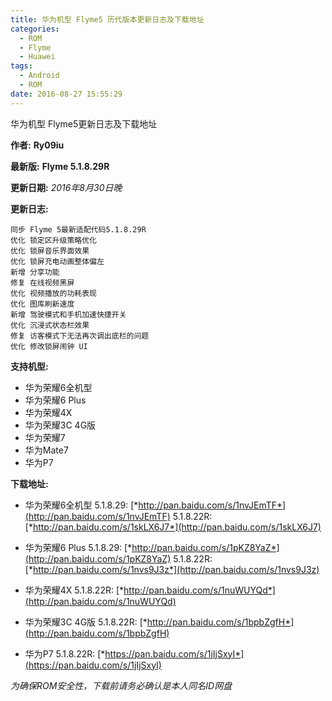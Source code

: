 ```yaml
---
title: 华为机型 Flyme5 历代版本更新日志及下载地址
categories:
  - ROM
  - Flyme
  - Huawei
tags:
  - Android
  - ROM
date: 2016-08-27 15:55:29
---
```

华为机型 Flyme5更新日志及下载地址

**作者:**  **Ry09iu**

**最新版:** **Flyme 5.1.8.29R**

**更新日期:** *2016年8月30日晚*
<!-- more -->

**更新日志:**
```
同步 Flyme 5最新适配代码5.1.8.29R
优化 锁定区升级策略优化
优化 锁屏音乐界面效果
优化 锁屏充电动画整体偏左
新增 分享功能
修复 在线视频黑屏
优化 视频播放的功耗表现
优化 图库刷新速度
新增 驾驶模式和手机加速快捷开关
优化 沉浸式状态栏效果
修复 访客模式下无法再次调出底栏的问题
优化 修改锁屏闹钟 UI
```
**支持机型:**
- 华为荣耀6全机型
- 华为荣耀6 Plus
- 华为荣耀4X
- 华为荣耀3C 4G版
- 华为荣耀7
- 华为Mate7
- 华为P7

**下载地址:**
- 华为荣耀6全机型
5.1.8.29: [*http://pan.baidu.com/s/1nvJEmTF*](http://pan.baidu.com/s/1nvJEmTF)
5.1.8.22R: [*http://pan.baidu.com/s/1skLX6J7*](http://pan.baidu.com/s/1skLX6J7)

- 华为荣耀6 Plus
5.1.8.29: [*http://pan.baidu.com/s/1pKZ8YaZ*](http://pan.baidu.com/s/1pKZ8YaZ)
5.1.8.22R: [*http://pan.baidu.com/s/1nvs9J3z*](http://pan.baidu.com/s/1nvs9J3z)

- 华为荣耀4X
5.1.8.22R: [*http://pan.baidu.com/s/1nuWUYQd*](http://pan.baidu.com/s/1nuWUYQd)

- 华为荣耀3C 4G版
5.1.8.22R: [*http://pan.baidu.com/s/1bpbZgfH*](http://pan.baidu.com/s/1bpbZgfH)

- 华为P7
5.1.8.22R: [*https://pan.baidu.com/s/1jIjSxyI*](https://pan.baidu.com/s/1jIjSxyI)

*为确保ROM安全性，下载前请务必确认是本人同名ID网盘*

